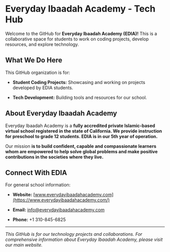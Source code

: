 # Everyday Ibaadah Academy - Tech Hub

Welcome to the GitHub for **Everyday Ibaadah Academy (EDIA)!** This is a collaborative space for students to work on coding projects, develop resources, and explore technology.

## What We Do Here

This GitHub organization is for:

* **Student Coding Projects:** Showcasing and working on projects developed by EDIA students.

* **Tech Development:** Building tools and resources for our school.

## About Everyday Ibaadah Academy

Everyday Ibaadah Academy is a **fully accredited private Islamic-based virtual school registered in the state of California. We provide instruction for preschool to grade 12 students. EDIA is in our 5th year of operation.**

Our mission **is to build confident, capable and compassionate learners whom are empowered to help solve global problems and make positive contributions in the societies where they live.**

## Connect With EDIA

For general school information:

* **Website:** [www.everydayibaadahacademy.com](https://www.everydayibaadahacademy.com/)

* **Email:** info@everydayibaadahacademy.com

* **Phone:** +1 310-845-6825

---
*This GitHub is for our technology projects and collaborations. For comprehensive information about Everyday Ibaadah Academy, please visit our main website.*
